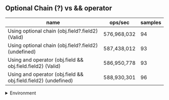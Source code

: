 ## Optional Chain (?) vs && operator

|name|ops/sec|samples|
|-|-|-|
|Using optional chain (obj.field?.field2) (Valid)|576,968,032|94|
|Using optional chain (obj.field?.field2) (undefined)|587,438,012|93|
|Using and operator (obj.field && obj.field.field2) (Valid)|586,950,778|93|
|Using and operator (obj.field && obj.field.field2) (undefined)|588,930,301|96|


<details>
<summary>Environment</summary>

* __Machine:__ linux x64 | 2 vCPUs | 6.8GB Mem
* __Run:__ Tue Oct 24 2023 17:01:43 GMT+0000 (Coordinated Universal Time)
</details>

<!--
{"environment":{"platform":"linux","arch":"x64","cpus":2,"totalMemory":6.7597503662109375},"benchmarks":[{"name":"Using optional chain (obj.field?.field2) (Valid)","opsSec":576968031.5738629,"samples":5},{"name":"Using optional chain (obj.field?.field2) (undefined)","opsSec":587438012.2950528,"samples":9},{"name":"Using and operator (obj.field && obj.field.field2) (Valid)","opsSec":586950778.4815152,"samples":7},{"name":"Using and operator (obj.field && obj.field.field2) (undefined)","opsSec":588930300.9073159,"samples":6}]}-->
